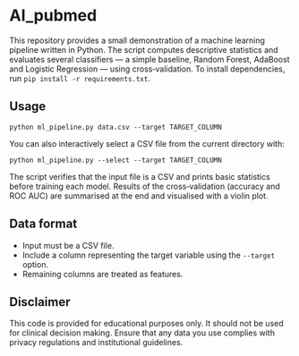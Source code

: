 # AI_pubmed

This repository provides a small demonstration of a machine learning pipeline written in Python.  The script computes descriptive statistics and evaluates several classifiers — a simple baseline, Random Forest, AdaBoost and Logistic Regression — using cross‑validation.
To install dependencies, run `pip install -r requirements.txt`.

## Usage

```
python ml_pipeline.py data.csv --target TARGET_COLUMN
```

You can also interactively select a CSV file from the current directory with:

```
python ml_pipeline.py --select --target TARGET_COLUMN
```

The script verifies that the input file is a CSV and prints basic statistics before training each model.  Results of the cross‑validation (accuracy and ROC AUC) are summarised at the end and visualised with a violin plot.

## Data format

- Input must be a CSV file.
- Include a column representing the target variable using the `--target` option.
- Remaining columns are treated as features.

## Disclaimer

This code is provided for educational purposes only. It should not be used for clinical decision making. Ensure that any data you use complies with privacy regulations and institutional guidelines.
